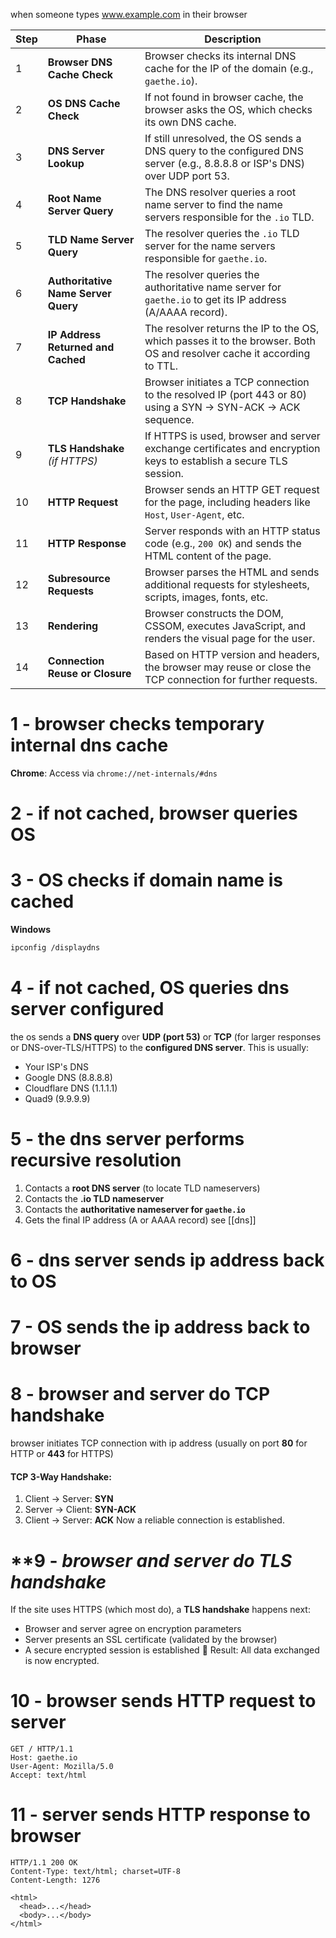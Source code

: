 when someone types www.example.com in their browser

| Step | Phase                               | Description                                                                                                               |
| ---- | ----------------------------------- | ------------------------------------------------------------------------------------------------------------------------- |
| 1    | **Browser DNS Cache Check**         | Browser checks its internal DNS cache for the IP of the domain (e.g., `gaethe.io`).                                       |
| 2    | **OS DNS Cache Check**              | If not found in browser cache, the browser asks the OS, which checks its own DNS cache.                                   |
| 3    | **DNS Server Lookup**               | If still unresolved, the OS sends a DNS query to the configured DNS server (e.g., 8.8.8.8 or ISP's DNS) over UDP port 53. |
| 4    | **Root Name Server Query**          | The DNS resolver queries a root name server to find the name servers responsible for the `.io` TLD.                       |
| 5    | **TLD Name Server Query**           | The resolver queries the `.io` TLD server for the name servers responsible for `gaethe.io`.                               |
| 6    | **Authoritative Name Server Query** | The resolver queries the authoritative name server for `gaethe.io` to get its IP address (A/AAAA record).                 |
| 7    | **IP Address Returned and Cached**  | The resolver returns the IP to the OS, which passes it to the browser. Both OS and resolver cache it according to TTL.    |
| 8    | **TCP Handshake**                   | Browser initiates a TCP connection to the resolved IP (port 443 or 80) using a SYN → SYN-ACK → ACK sequence.              |
| 9    | **TLS Handshake** _(if HTTPS)_      | If HTTPS is used, browser and server exchange certificates and encryption keys to establish a secure TLS session.         |
| 10   | **HTTP Request**                    | Browser sends an HTTP GET request for the page, including headers like `Host`, `User-Agent`, etc.                         |
| 11   | **HTTP Response**                   | Server responds with an HTTP status code (e.g., `200 OK`) and sends the HTML content of the page.                         |
| 12   | **Subresource Requests**            | Browser parses the HTML and sends additional requests for stylesheets, scripts, images, fonts, etc.                       |
| 13   | **Rendering**                       | Browser constructs the DOM, CSSOM, executes JavaScript, and renders the visual page for the user.                         |
| 14   | **Connection Reuse or Closure**     | Based on HTTP version and headers, the browser may reuse or close the TCP connection for further requests.                |
# **1 - browser checks temporary internal dns cache**

**Chrome**:
Access via `chrome://net-internals/#dns`
# **2 - if not cached, browser queries OS**

# **3 - OS checks if domain name is cached**

**Windows**
```bash
ipconfig /displaydns
```
# **4 - if not cached, OS queries dns server configured**
the os sends a **DNS query** over **UDP (port 53)** or **TCP** (for larger responses or DNS-over-TLS/HTTPS) to the **configured DNS server**. This is usually:
- Your ISP's DNS
- Google DNS (8.8.8.8)      
- Cloudflare DNS (1.1.1.1)        
- Quad9 (9.9.9.9)
# **5 - the dns server performs recursive resolution**
1. Contacts a **root DNS server** (to locate TLD nameservers)
2. Contacts the **.io TLD nameserver**
3. Contacts the **authoritative nameserver for `gaethe.io`**
4. Gets the final IP address (A or AAAA record)
 see [[dns]]
# **6 - dns server sends ip address back to OS**
# **7 - OS sends the ip address back to browser**
# **8 - browser and server do TCP handshake**
browser initiates TCP connection with ip address
(usually on port **80** for HTTP or **443** for HTTPS)
#### TCP 3-Way Handshake:
1. Client → Server: **SYN**
2. Server → Client: **SYN-ACK**
3. Client → Server: **ACK**
Now a reliable connection is established.

# **9 - *browser and server do TLS handshake*
If the site uses HTTPS (which most do), a **TLS handshake** happens next:
- Browser and server agree on encryption parameters
- Server presents an SSL certificate (validated by the browser)
- A secure encrypted session is established
🔐 Result: All data exchanged is now encrypted.
# **10 - browser sends HTTP request to server**
```http
GET / HTTP/1.1
Host: gaethe.io
User-Agent: Mozilla/5.0
Accept: text/html
```
# **11 - server sends HTTP response to browser**
```http
HTTP/1.1 200 OK
Content-Type: text/html; charset=UTF-8
Content-Length: 1276

<html>
  <head>...</head>
  <body>...</body>
</html>
```


